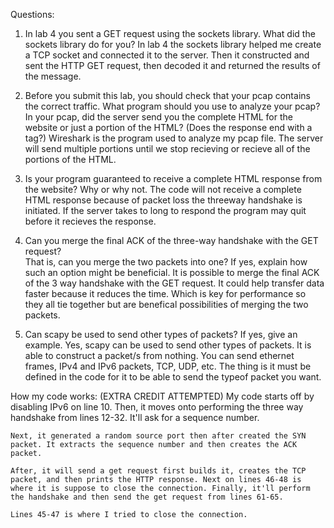 Questions:
1. In lab 4 you sent a GET request using the sockets library. What did the sockets library do for you?
    In lab 4 the sockets library helped me create a TCP socket and connected it to the server. Then it constructed and sent the HTTP GET request, then decoded it and returned the results of the message.

2. Before you submit this lab, you should check that your pcap contains the correct traffic. What program should you use to analyze your pcap? In your pcap, did the server send you the complete HTML for the website or just a portion of the HTML? (Does the response end with a </html> tag?)
    Wireshark is the program used to analyze my pcap file. The server will send multiple portions until we stop recieving or recieve all of the portions of the HTML.

3. Is your program guaranteed to receive a complete HTML response from the website? Why or why not.
    The code will not receive a complete HTML response because of packet loss the threeway handshake is initiated. If the server takes to long to respond the program may quit before it recieves the response.

4. Can you merge the final ACK of the three-way handshake with the GET request?     
That is, can you merge the two packets into one? If yes, explain how such an option might be beneficial.
    It is possible to merge the final ACK of the 3 way handshake with the GET request. It could help transfer data faster because it reduces the time. Which is key for performance so they all tie together but are benefical possibilities of merging the two packets.

5. Can scapy be used to send other types of packets? If yes, give an example.
    Yes, scapy can be used to send other types of packets. It is able to construct a packet/s from nothing. You can send ethernet frames, IPv4 and IPv6 packets, TCP, UDP, etc. The thing is it must be defined in the code for it to be able to send the typeof packet you want.

How my code works: (EXTRA CREDIT ATTEMPTED)
    My code starts off by disabling IPv6 on line 10. Then, it moves onto performing the three way handshake from lines 12-32. It'll ask for a sequence number. 

    Next, it generated a random source port then after created the SYN packet. It extracts the sequence number and then creates the ACK packet. 

    After, it will send a get request first builds it, creates the TCP packet, and then prints the HTTP response. Next on lines 46-48 is where it is suppose to close the connection. Finally, it'll perform the handshake and then send the get request from lines 61-65.

    Lines 45-47 is where I tried to close the connection.